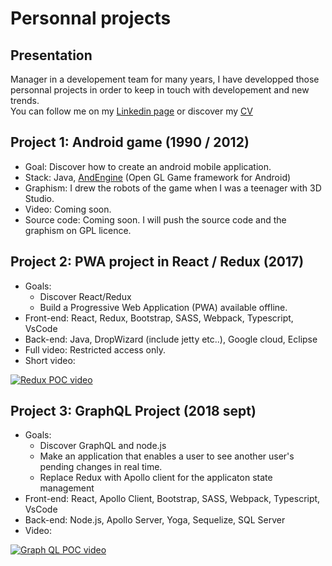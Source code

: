 # Personnal projects

## Presentation

Manager in a developement team for many years,
I have developped those personnal projects in order to keep in touch with developement and new trends.  
You can follow me on my [Linkedin page](https://www.linkedin.com/in/alban-giroux-63b86583/) or discover my [CV](cv.md) 

## Project 1: Android game (1990 / 2012)

* Goal: Discover how to create an android mobile application.
* Stack: Java, [AndEngine](http://www.andengine.org/) (Open GL Game framework for Android) 
* Graphism: I drew the robots of the game when I was a teenager with 3D Studio.
* Video: Coming soon.
* Source code: Coming soon. I will push the source code and the graphism on GPL licence.

## Project 2: PWA project in React / Redux (2017)

* Goals: 
    * Discover React/Redux
    * Build a Progressive Web Application (PWA) available offline.
* Front-end: React, Redux, Bootstrap, SASS, Webpack, Typescript, VsCode
* Back-end: Java, DropWizard (include jetty etc..), Google cloud, Eclipse   
* Full video: Restricted access only.
* Short video:

[![Redux POC video](https://img.youtube.com/vi/TfJP1vAy5jo/0.jpg)](https://youtu.be/TfJP1vAy5jo)

## Project 3: GraphQL Project (2018 sept)

* Goals: 
    * Discover GraphQL and node.js
    * Make an application that enables a user to see another user's pending changes in real time.
    * Replace Redux with Apollo client for the applicaton state management
* Front-end: React, Apollo Client, Bootstrap, SASS, Webpack, Typescript, VsCode
* Back-end: Node.js, Apollo Server, Yoga, Sequelize, SQL Server
* Video:

[![Graph QL POC video](https://img.youtube.com/vi/vQ8EMYot5vk/0.jpg)](https://youtu.be/vQ8EMYot5vk)

